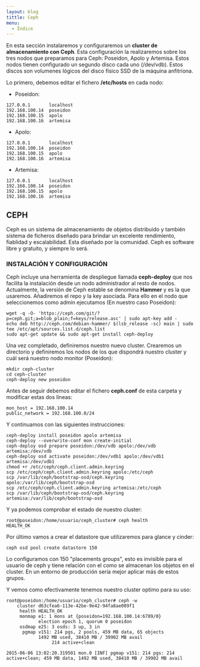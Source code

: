 ```yaml
---
layout: blog
tittle: Ceph
menu:
  - Índice
---
```


En esta sección instalaremos y configuraremos un **cluster de almacenamiento con Ceph**. Esta configuración la realizaremos sobre los tres nodos que preparamos para Ceph: Poseidon, Apolo y Artemisa. Estos nodos tienen configurado un segundo disco cada uno (/dev/vdb). Estos discos son volumenes lógicos del disco físico SSD de la máquina anfitriona.

Lo primero, debemos editar el fichero **/etc/hosts** en cada nodo:

+ Poseidon:

~~~
127.0.0.1       localhost
192.168.100.14	poseidon
192.168.100.15  apolo
192.168.100.16  artemisa
~~~

+ Apolo:

~~~
127.0.0.1       localhost
192.168.100.14	poseidon
192.168.100.15  apolo
192.168.100.16  artemisa
~~~

+ Artemisa:

~~~
127.0.0.1       localhost
192.168.100.14	poseidon
192.168.100.15  apolo
192.168.100.16  artemisa
~~~

## CEPH

Ceph es un sistema de almacenamiento de objetos distribuido y también sistema de ficheros diseñado para brindar un excelente rendimiento, fiablidad y escalabilidad. Esta diseñado por la comunidad. Ceph es software libre y gratuito, y siempre lo será.

### INSTALACIÓN Y CONFIGURACIÓN

Ceph incluye una herramienta de despliegue llamada **ceph-deploy** que nos facilita la instalación desde un nodo administrador al resto de nodos. Actualmente, la versión de Ceph estable se denomina **Hammer** y es la que usaremos. Añadiremos el repo y la key asociada. Para ello en el nodo que seleccionemos como admin ejecutamos (En nuestro caso Poseidon):

~~~
wget -q -O- 'https://ceph.com/git/?p=ceph.git;a=blob_plain;f=keys/release.asc' | sudo apt-key add -
echo deb http://ceph.com/debian-hammer/ $(lsb_release -sc) main | sudo tee /etc/apt/sources.list.d/ceph.list
sudo apt-get update && sudo apt-get install ceph-deploy
~~~

Una vez completado, definiremos nuestro nuevo cluster. Crearemos un directorio y definiremos los nodos de los que dispondrá nuestro cluster y cuál será nuestro nodo monitor (Poseidon):

~~~
mkdir ceph-cluster
cd ceph-cluster
ceph-deploy new poseidon
~~~

Antes de seguir debemos editar el fichero **ceph.conf** de esta carpeta y modificar estas dos líneas:

~~~
mon_host = 192.168.100.14
public_network = 192.168.100.0/24
~~~

Y continuamos con las siguientes instrucciones:

~~~
ceph-deploy install poseidon apolo artemisa
ceph-deploy --overwrite-conf mon create-initial
ceph-deploy osd prepare poseidon:/dev/vdb apolo:/dev/vdb artemisa:/dev/vdb
ceph-deploy osd activate poseidon:/dev/vdb1 apolo:/dev/vdb1 artemisa:/dev/vdb1
chmod +r /etc/ceph/ceph.client.admin.keyring
scp /etc/ceph/ceph.client.admin.keyring apolo:/etc/ceph
scp /var/lib/ceph/bootstrap-osd/ceph.keyring apolo:/var/lib/ceph/bootstrap-osd
scp /etc/ceph/ceph.client.admin.keyring artemisa:/etc/ceph
scp /var/lib/ceph/bootstrap-osd/ceph.keyring artemisa:/var/lib/ceph/bootstrap-osd
~~~

Y ya podemos comprobar el estado de nuestro cluster:

~~~
root@poseidon:/home/usuario/ceph_cluster# ceph health
HEALTH_OK
~~~

Por último vamos a crear el datastore que utilizaremos para glance y cinder:

~~~
ceph osd pool create datastore 150
~~~

Lo configuramos con 150 "placements groups", esto es invisible para el usuario de ceph y tiene relación con el como se almacenan los objetos en el cluster. En un entorno de producción sería mejor aplicar más de estos grupos.

Y vemos como efectivamente tenemos nuestro cluster optimo para su uso:

~~~
root@poseidon:/home/usuario/ceph_cluster# ceph -w
    cluster d63cfea6-113e-42be-9e42-94fa8ae009f1
     health HEALTH_OK
     monmap e1: 1 mons at {poseidon=192.168.100.14:6789/0}
            election epoch 1, quorum 0 poseidon
     osdmap e25: 3 osds: 3 up, 3 in
      pgmap v151: 214 pgs, 2 pools, 459 MB data, 65 objects
            1492 MB used, 38410 MB / 39902 MB avail
                 214 active+clean

2015-06-06 13:02:20.319501 mon.0 [INF] pgmap v151: 214 pgs: 214 active+clean; 459 MB data, 1492 MB used, 38410 MB / 39902 MB avail
~~~